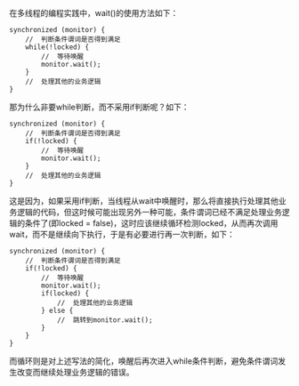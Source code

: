 在多线程的编程实践中，wait()的使用方法如下：

```
synchronized (monitor) {
    //  判断条件谓词是否得到满足
    while(!locked) {
        //  等待唤醒
        monitor.wait();
    }
    //  处理其他的业务逻辑
}
```

那为什么非要while判断，而不采用if判断呢？如下：

```
synchronized (monitor) {
    //  判断条件谓词是否得到满足
    if(!locked) {
        //  等待唤醒
        monitor.wait();
    }
    //  处理其他的业务逻辑
}
```

这是因为，如果采用if判断，当线程从wait中唤醒时，那么将直接执行处理其他业务逻辑的代码，但这时候可能出现另外一种可能，条件谓词已经不满足处理业务逻辑的条件了(即locked = false)，这时应该继续循环检测locked，从而再次调用wait，而不是继续向下执行，于是有必要进行再一次判断，如下：

```
synchronized (monitor) {
    //  判断条件谓词是否得到满足
    if(!locked) {
        //  等待唤醒
        monitor.wait();
        if(locked) {
            //  处理其他的业务逻辑
        } else {
            //  跳转到monitor.wait(); 
        }
    }
}
```

而循环则是对上述写法的简化，唤醒后再次进入while条件判断，避免条件谓词发生改变而继续处理业务逻辑的错误。
